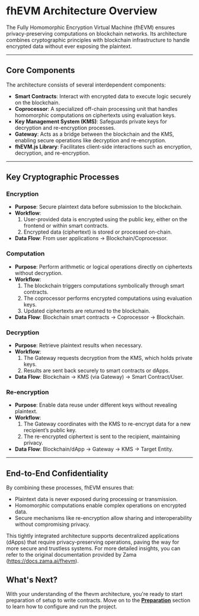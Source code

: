 # fhEVM Architecture Overview

The Fully Homomorphic Encryption Virtual Machine (fhEVM) ensures privacy-preserving computations on blockchain networks. Its architecture combines cryptographic principles with blockchain infrastructure to handle encrypted data without ever exposing the plaintext.

---

## Core Components

The architecture consists of several interdependent components:

- **Smart Contracts**: Interact with encrypted data to execute logic securely on the blockchain.
- **Coprocessor**: A specialized off-chain processing unit that handles homomorphic computations on ciphertexts using evaluation keys.
- **Key Management System (KMS)**: Safeguards private keys for decryption and re-encryption processes.
- **Gateway**: Acts as a bridge between the blockchain and the KMS, enabling secure operations like decryption and re-encryption.
- **fhEVM.js Library**: Facilitates client-side interactions such as encryption, decryption, and re-encryption.

---

## Key Cryptographic Processes

### Encryption

- **Purpose**: Secure plaintext data before submission to the blockchain.
- **Workflow**:
  1. User-provided data is encrypted using the public key, either on the frontend or within smart contracts.
  2. Encrypted data (ciphertext) is stored or processed on-chain.
- **Data Flow**: From user applications → Blockchain/Coprocessor.

### Computation

- **Purpose**: Perform arithmetic or logical operations directly on ciphertexts without decryption.
- **Workflow**:
  1. The blockchain triggers computations symbolically through smart contracts.
  2. The coprocessor performs encrypted computations using evaluation keys.
  3. Updated ciphertexts are returned to the blockchain.
- **Data Flow**: Blockchain smart contracts → Coprocessor → Blockchain.

### Decryption

- **Purpose**: Retrieve plaintext results when necessary.
- **Workflow**:
  1. The Gateway requests decryption from the KMS, which holds private keys.
  2. Results are sent back securely to smart contracts or dApps.
- **Data Flow**: Blockchain → KMS (via Gateway) → Smart Contract/User.

### Re-encryption

- **Purpose**: Enable data reuse under different keys without revealing plaintext.
- **Workflow**:
  1. The Gateway coordinates with the KMS to re-encrypt data for a new recipient’s public key.
  2. The re-encrypted ciphertext is sent to the recipient, maintaining privacy.
- **Data Flow**: Blockchain/dApp → Gateway → KMS → Target Entity.

---

## End-to-End Confidentiality

By combining these processes, fhEVM ensures that:

- Plaintext data is never exposed during processing or transmission.
- Homomorphic computations enable complex operations on encrypted data.
- Secure mechanisms like re-encryption allow sharing and interoperability without compromising privacy.

This tightly integrated architecture supports decentralized applications (dApps) that require privacy-preserving operations, paving the way for more secure and trustless systems.
For more detailed insights, you can refer to the original documentation provided by Zama (https://docs.zama.ai/fhevm).


## What's Next?

With your understanding of the fhevm architecture, you're ready to start preparation of setup to write contracts. Move on to the **[Preparation](03-Preparation.md)** section to learn how to configure and run the project.
